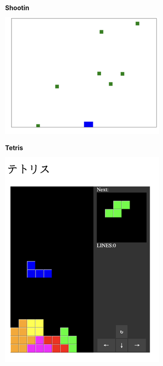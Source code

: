 ## Shootin

![GitHub Logo](/document/shooting.png)


## Tetris

![GitHub Logo](/document/tetris.png)
